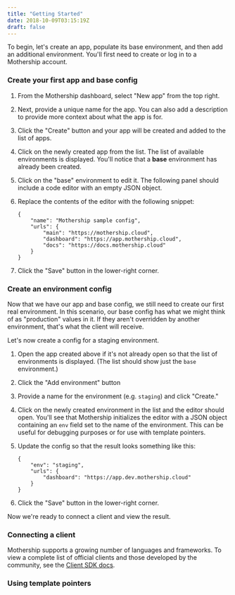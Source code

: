 ```yaml
---
title: "Getting Started"
date: 2018-10-09T03:15:19Z
draft: false
---
```


To begin, let's create an app, populate its base environment, and then add an additional environment.
You'll first need to create or log in to a Mothership account.

### Create your first app and base config
1. From the Mothership dashboard, select "New app" from the top right.
2. Next, provide a unique name for the app. You can also add a description to provide more context
   about what the app is for.
3. Click the "Create" button and your app will be created and added to the list of apps.
4. Click on the newly created app from the list. The list of available environments is displayed.
   You'll notice that a **base** environment has already been created.
5. Click on the "base" environment to edit it. The following panel should include a code editor
   with an empty JSON object.
6. Replace the contents of the editor with the following snippet:

    ```
    {
        "name": "Mothership sample config",
        "urls": {
            "main": "https://mothership.cloud",
            "dashboard": "https://app.mothership.cloud",
            "docs": "https://docs.mothership.cloud"
        }
    }
    ```

7. Click the "Save" button in the lower-right corner.

### Create an environment config
Now that we have our app and base config, we still need to create our first real environment. In this
scenario, our base config has what we might think of as "production" values in it. If they aren't
overridden by another environment, that's what the client will receive.

Let's now create a config for a staging environment.

1. Open the app created above if it's not already open so that the list of environments is displayed.
   (The list should show just the `base` environment.)
2. Click the "Add environment" button
3. Provide a name for the environment (e.g. `staging`) and click "Create."
4. Click on the newly created environment in the list and the editor should open.
   You'll see that Mothership initializes the editor with a JSON object containing
   an `env` field set to the name of the environment. This can be useful for debugging
   purposes or for use with template pointers.
5. Update the config so that the result looks something like this:

    ```
    {
        "env": "staging",
        "urls": {
            "dashboard": "https://app.dev.mothership.cloud"
        }
    }
    ```
    
6. Click the "Save" button in the lower-right corner.

Now we're ready to connect a client and view the result.

### Connecting a client
Mothership supports a growing number of languages and frameworks. To view a
complete list of official clients and those developed by the community, see
the [Client SDK docs](/sdks).

### Using template pointers